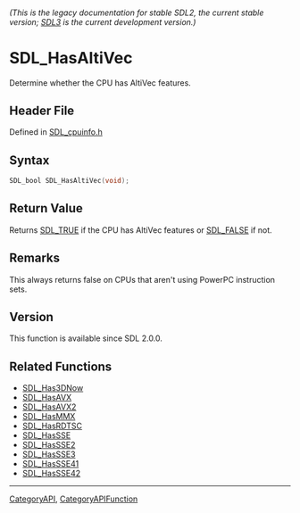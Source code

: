 ###### (This is the legacy documentation for stable SDL2, the current stable version; [SDL3](https://wiki.libsdl.org/SDL3/) is the current development version.)
# SDL_HasAltiVec

Determine whether the CPU has AltiVec features.

## Header File

Defined in [SDL_cpuinfo.h](https://github.com/libsdl-org/SDL/blob/SDL2/include/SDL_cpuinfo.h)

## Syntax

```c
SDL_bool SDL_HasAltiVec(void);

```

## Return Value

Returns [SDL_TRUE](SDL_TRUE) if the CPU has AltiVec features or
[SDL_FALSE](SDL_FALSE) if not.

## Remarks

This always returns false on CPUs that aren't using PowerPC instruction
sets.

## Version

This function is available since SDL 2.0.0.

## Related Functions

* [SDL_Has3DNow](SDL_Has3DNow)
* [SDL_HasAVX](SDL_HasAVX)
* [SDL_HasAVX2](SDL_HasAVX2)
* [SDL_HasMMX](SDL_HasMMX)
* [SDL_HasRDTSC](SDL_HasRDTSC)
* [SDL_HasSSE](SDL_HasSSE)
* [SDL_HasSSE2](SDL_HasSSE2)
* [SDL_HasSSE3](SDL_HasSSE3)
* [SDL_HasSSE41](SDL_HasSSE41)
* [SDL_HasSSE42](SDL_HasSSE42)

----
[CategoryAPI](CategoryAPI), [CategoryAPIFunction](CategoryAPIFunction)


